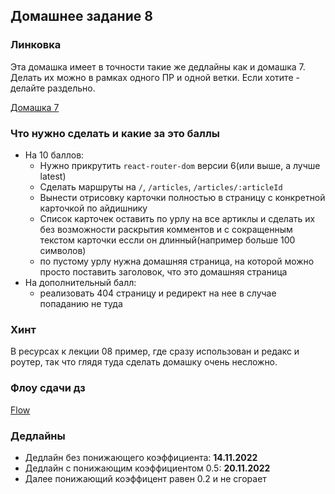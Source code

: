 ## Домашнее задание 8

### Линковка

Эта домашка имеет в точности такие же дедлайны как и домашка 7.
Делать их можно в рамках одного ПР и одной ветки. Если хотите - делайте раздельно.

[Домашка 7](../homework-07/homework-07.md)


### Что нужно сделать и какие за это баллы

- На 10 баллов:
    + Нужно прикрутить `react-router-dom` версии 6(или выше, а лучше latest)
    + Сделать маршруты на `/`, `/articles`, `/articles/:articleId`
    + Вынести отрисовку карточки полностью в страницу с конкретной карточкой по айдишнику
    + Список карточек оставить по урлу на все артиклы 
      и сделать их без возможности раскрытия комментов
      и с сокращенным текстом карточки  ессли он длинный(например больше 100 символов)
    + по пустому урлу нужна домашняя страница, на которой можно просто поставить заголовок, что это домашняя страница
- На дополнительный балл:
    + реализовать 404 страницу и редирект на нее в случае попаданию не туда


### Хинт

В ресурсах к лекции 08 пример, где сразу использован и редакс и роутер, 
так что глядя туда сделать домашку очень несложно.


### Флоу сдачи дз

[Flow](../../additional/docs/homework-flow.md)


### Дедлайны

- Дедлайн без понижающего коэффициента: **14.11.2022**
- Дедлайн с понижающим коэффициентом 0.5: **20.11.2022**
- Далее понижающий коэффицент равен 0.2 и не сгорает
